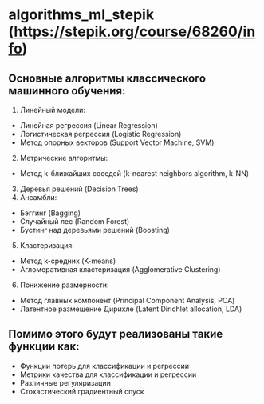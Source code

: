 # algorithms_ml_stepik (https://stepik.org/course/68260/info)

## Основные алгоритмы классического машинного обучения:

1. Линейный модели:
- Линейная регрессия (Linear Regression)
- Логистическая регрессия (Logistic Regression)
- Метод опорных векторов (Support Vector Machine, SVM)
2. Метрические алгоритмы:
- Метод k-ближайших соседей (k-nearest neighbors algorithm, k-NN)
3. Деревья решений (Decision Trees)
4. Ансамбли:
- Бэггинг (Bagging)
- Случайный лес (Random Forest)
- Бустинг над деревьями решений (Boosting)
5. Кластеризация:
- Метод k-средних (K-means)
- Агломеративная кластеризация (Agglomerative Clustering)
6. Понижение размерности:
- Метод главных компонент (Principal Component Analysis, PCA)
- Латентное размещение Дирихле (Latent Dirichlet allocation, LDA)

## Помимо этого будут реализованы такие функции как:
- Функции потерь для классификации и регрессии
- Метрики качества для классификации и регрессии
- Различные регуляризации
- Стохастический градиентный спуск
